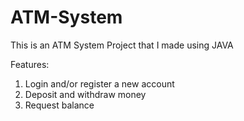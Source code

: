 # ATM-System
This is an ATM System Project that I made using JAVA 

Features:

1. Login and/or register a new account
2. Deposit and withdraw money
3. Request balance
